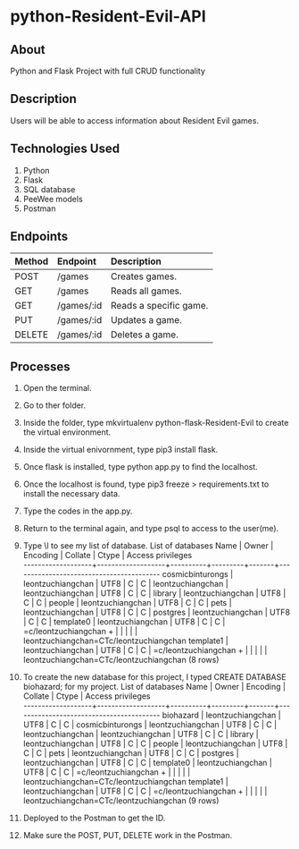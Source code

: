 # python-Resident-Evil-API

## About

Python and Flask Project with full CRUD functionality

## Description

Users will be able to access information about Resident Evil games.

## Technologies Used

1. Python
2. Flask
3. SQL database
4. PeeWee models
5. Postman

## Endpoints

| Method | Endpoint   | Description            |
| :----- | :--------- | :--------------------- |
| POST   | /games     | Creates games.         |
| GET    | /games     | Reads all games.       |
| GET    | /games/:id | Reads a specific game. |
| PUT    | /games/:id | Updates a game.        |
| DELETE | /games/:id | Deletes a game.        |

## Processes

1. Open the terminal.
2. Go to ther folder.
3. Inside the folder, type mkvirtualenv python-flask-Resident-Evil to create the virtual environment.
4. Inside the virtual enivornment, type pip3 install flask.
5. Once flask is installed, type python app.py to find the localhost.
6. Once the localhost is found, type pip3 freeze > requirements.txt to install the necessary data.
7. Type the codes in the app.py.
8. Return to the terminal again, and type psql to access to the user(me).
9. Type \l to see my list of database.
   List of databases
   Name | Owner | Encoding | Collate | Ctype | Access privileges  
   -------------------+-------------------+----------+---------+-------+-----------------------------------------
   cosmicbinturongs | leontzuchiangchan | UTF8 | C | C |
   leontzuchiangchan | leontzuchiangchan | UTF8 | C | C |
   library | leontzuchiangchan | UTF8 | C | C |
   people | leontzuchiangchan | UTF8 | C | C |
   pets | leontzuchiangchan | UTF8 | C | C |
   postgres | leontzuchiangchan | UTF8 | C | C |
   template0 | leontzuchiangchan | UTF8 | C | C | =c/leontzuchiangchan +
   | | | | | leontzuchiangchan=CTc/leontzuchiangchan
   template1 | leontzuchiangchan | UTF8 | C | C | =c/leontzuchiangchan +
   | | | | | leontzuchiangchan=CTc/leontzuchiangchan
   (8 rows)

10. To create the new database for this project, I typed CREATE DATABASE biohazard; for my project.
    List of databases
    Name | Owner | Encoding | Collate | Ctype | Access privileges  
    -------------------+-------------------+----------+---------+-------+-----------------------------------------
    biohazard | leontzuchiangchan | UTF8 | C | C |
    cosmicbinturongs | leontzuchiangchan | UTF8 | C | C |
    leontzuchiangchan | leontzuchiangchan | UTF8 | C | C |
    library | leontzuchiangchan | UTF8 | C | C |
    people | leontzuchiangchan | UTF8 | C | C |
    pets | leontzuchiangchan | UTF8 | C | C |
    postgres | leontzuchiangchan | UTF8 | C | C |
    template0 | leontzuchiangchan | UTF8 | C | C | =c/leontzuchiangchan +
    | | | | | leontzuchiangchan=CTc/leontzuchiangchan
    template1 | leontzuchiangchan | UTF8 | C | C | =c/leontzuchiangchan +
    | | | | | leontzuchiangchan=CTc/leontzuchiangchan
    (9 rows)

11. Deployed to the Postman to get the ID.
12. Make sure the POST, PUT, DELETE work in the Postman.
